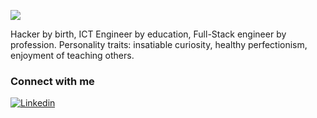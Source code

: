 ![](https://github.com/addic/addic/assets/10960622/02ac845c-96e1-4fa1-a020-6870ccb8cdd5)

Hacker by birth, ICT Engineer by education, Full-Stack engineer by profession.
Personality traits: insatiable curiosity, healthy perfectionism, enjoyment of teaching others.

### Connect with me
[![Linkedin](https://img.shields.io/badge/-Linkedin-030329?&logo=linkedin)](https://www.linkedin.com/in/adomasd)
